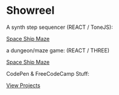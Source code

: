 <h1>Showreel</h1>
 
 
A synth step sequencer (REACT / ToneJS):

[Space Ship Maze](https://d-subat.github.io/synthsequencer/) 
 

a dungeon/maze game: (REACT / THREE)

[Space Ship Maze](https://d-subat.github.io/spaceshipmaze/) 


CodePen & FreeCodeCamp Stuff:

[View Projects](https://d-subat.github.io/codepenFCCProjects/)

